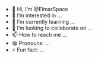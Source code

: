 - 👋 Hi, I’m @ElmarSpace
- 👀 I’m interested in ...
- 🌱 I’m currently learning ...
- 💞️ I’m looking to collaborate on ...
- 📫 How to reach me ...
- 😄 Pronouns: ...
- ⚡ Fun fact: ...

<!---
ElmarSpace/ElmarSpace is a ✨ special ✨ repository because its `README.md` (this file) appears on your GitHub profile.
You can click the Preview link to take a look at your changes.
--->
